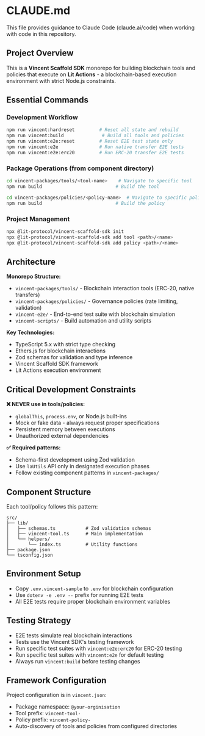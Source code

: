# CLAUDE.md

This file provides guidance to Claude Code (claude.ai/code) when working with code in this repository.

## Project Overview

This is a **Vincent Scaffold SDK** monorepo for building blockchain tools and policies that execute on **Lit Actions** - a blockchain-based execution environment with strict Node.js constraints.

## Essential Commands

### Development Workflow

```bash
npm run vincent:hardreset         # Reset all state and rebuild
npm run vincent:build              # Build all tools and policies
npm run vincent:e2e:reset         # Reset E2E test state only
npm run vincent:e2e               # Run native transfer E2E tests
npm run vincent:e2e:erc20         # Run ERC-20 transfer E2E tests
```

### Package Operations (from component directory)

```bash
cd vincent-packages/tools/<tool-name>    # Navigate to specific tool
npm run build                           # Build the tool

cd vincent-packages/policies/<policy-name>  # Navigate to specific policy
npm run build                           # Build the policy
```

### Project Management

```bash
npx @lit-protocol/vincent-scaffold-sdk init
npx @lit-protocol/vincent-scaffold-sdk add tool <path>/<name>
npx @lit-protocol/vincent-scaffold-sdk add policy <path>/<name>
```

## Architecture

**Monorepo Structure:**

- `vincent-packages/tools/` - Blockchain interaction tools (ERC-20, native transfers)
- `vincent-packages/policies/` - Governance policies (rate limiting, validation)
- `vincent-e2e/` - End-to-end test suite with blockchain simulation
- `vincent-scripts/` - Build automation and utility scripts

**Key Technologies:**

- TypeScript 5.x with strict type checking
- Ethers.js for blockchain interactions
- Zod schemas for validation and type inference
- Vincent Scaffold SDK framework
- Lit Actions execution environment

## Critical Development Constraints

**❌ NEVER use in tools/policies:**

- `globalThis`, `process.env`, or Node.js built-ins
- Mock or fake data - always request proper specifications
- Persistent memory between executions
- Unauthorized external dependencies

**✅ Required patterns:**

- Schema-first development using Zod validation
- Use `laUtils` API only in designated execution phases
- Follow existing component patterns in `vincent-packages/`

## Component Structure

Each tool/policy follows this pattern:

```
src/
├── lib/
│   ├── schemas.ts           # Zod validation schemas
│   ├── vincent-tool.ts      # Main implementation
│   └── helpers/
│       └── index.ts         # Utility functions
├── package.json
└── tsconfig.json
```

## Environment Setup

- Copy `.env.vincent-sample` to `.env` for blockchain configuration
- Use `dotenv -e .env --` prefix for running E2E tests
- All E2E tests require proper blockchain environment variables

## Testing Strategy

- E2E tests simulate real blockchain interactions
- Tests use the Vincent SDK's testing framework
- Run specific test suites with `vincent:e2e:erc20` for ERC-20 testing
- Run specific test suites with `vincent:e2e` for default testing
- Always run `vincent:build` before testing changes

## Framework Configuration

Project configuration is in `vincent.json`:

- Package namespace: `@your-orginisation`
- Tool prefix: `vincent-tool-`
- Policy prefix: `vincent-policy-`
- Auto-discovery of tools and policies from configured directories
